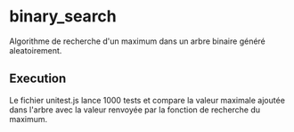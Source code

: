 # binary_search

Algorithme de recherche d'un maximum dans un arbre binaire généré aleatoirement.

## Execution

Le fichier unitest.js lance 1000 tests et compare la valeur maximale ajoutée dans l'arbre avec la valeur renvoyée par la fonction de recherche du maximum.
